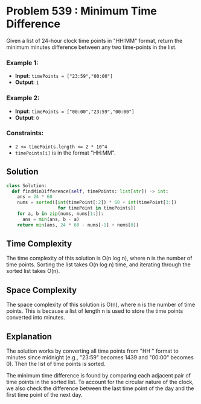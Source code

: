 # Problem 539 : Minimum Time Difference

Given a list of 24-hour clock time points in "HH:MM" format, return the minimum minutes difference between any two time-points in the list.

### Example 1:
- **Input**: `timePoints = ["23:59","00:00"]`
- **Output**: `1`

### Example 2:
- **Input**: `timePoints = ["00:00","23:59","00:00"]`
- **Output**: `0`

### Constraints:
- `2 <= timePoints.length <= 2 * 10^4`
- `timePoints[i]` is in the format "HH:MM".

## Solution

```python
class Solution:
  def findMinDifference(self, timePoints: list[str]) -> int:
    ans = 24 * 60
    nums = sorted([int(timePoint[:2]) * 60 + int(timePoint[3:])
                   for timePoint in timePoints])
    for a, b in zip(nums, nums[1:]):
      ans = min(ans, b - a)
    return min(ans, 24 * 60 - nums[-1] + nums[0])
```
<h2>Time Complexity</h2>

The time complexity of this solution is O(n log n), where n is the number of time points. Sorting the list takes O(n log n) time, and iterating through the sorted list takes O(n).<br>

<h2>Space Complexity</h2>

The space complexity of this solution is O(n), where n is the number of time points. This is because a list of length n is used to store the time points converted into minutes.<br>

<h2>Explanation</h2>

The solution works by converting all time points from "HH
" format to minutes since midnight (e.g., "23:59" becomes 1439 and "00:00" becomes 0). Then the list of time points is sorted.<br>

The minimum time difference is found by comparing each adjacent pair of time points in the sorted list. To account for the circular nature of the clock, we also check the difference between the last time point of the day and the first time point of the next day.<br>